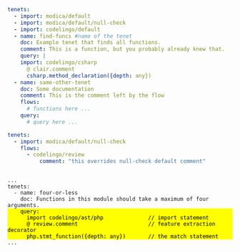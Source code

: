 ```yaml
tenets:
  - import: modica/default
  - import: modica/default/null-check
  - import: codelingo/default
  - name: find-funcs #name of the tenet
    doc: Example tenet that finds all functions.
    comment: This is a function, but you probably already knew that.
    query: |
    import: codelingo/csharp
      @ clair.comment
      csharp.method_declaration({depth: any})
  - name: same-other-tenet
    doc: Some documentation
    comment: This is the comment left by the flow
    flows:
      # functions here ...
    query:
      # query here ...
```


```yaml
tenets:
  - import: modica/default/null-check
    flows:
      - codelingo/review
          comment: "this overrides null-check default comment"
```

<pre>
<code>
...
tenets:
  - name: four-or-less
    doc: Functions in this module should take a maximum of four arguments.<mark class="code-impt" style="display:inline-block; width: 100%;backgroun">    query:
      import codelingo/ast/php              // import statement
      @ review.comment                      // feature extraction decorator
      php.stmt_function({depth: any})       // the match statement</mark>
...
</code>
</pre>